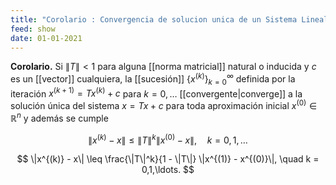 ```yaml
---
title: "Corolario : Convergencia de solucion unica de un Sistema Lineal"
feed: show
date: 01-01-2021
---
```


**Corolario.** Si $\|T\| < 1$ para alguna [[norma matricial]] natural o inducida y $c$ es un [[vector]] cualquiera, la [[sucesión]] $\{x^{(k)}\}_{k=0}^{\infty}$ definida por la iteración $x^{(k+1)} = T x^{(k)} + c$ para $k = 0, \ldots$ [[convergente|converge]] a la solución única del sistema $x = T x + c$ para toda aproximación inicial $x^{(0)} \in \mathbb{R}^n$ y además se cumple

$$
\|x^{(k)} - x\| \leq \|T\|^k \|x^{(0)} - x\|, \quad k = 0,1,\ldots
$$

$$
\|x^{(k)} - x\| \leq \frac{\|T\|^k}{1 - \|T\|} \|x^{(1)} - x^{(0)}\|, \quad k = 0,1,\ldots.
$$
